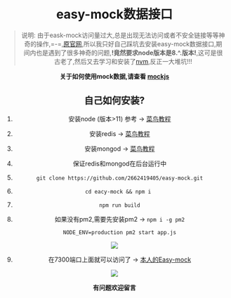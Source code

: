 <div align="center">

#  easy-mock数据接口


> 说明:  由于eask-mock访问量过大,总是出现无法访问或者不安全链接等等神奇的操作,=-=,[原官网](https://www.easy-mock.com/),所以我只好自己踩坑去安装easy-mock数据接口,期间内也是遇到了很多神奇的问题,**!竟然要求node版本是8.^.版本!**,这可是很古老了,然后又去学习和安装了[nvm](https://www.jianshu.com/p/0ffa636a6fe1),反正一大堆坑!!!



**关于如何使用mock数据,请查看 [mockjs](http://mockjs.com/)**



## 自己如何安装?

1. 安装node (版本>11)  参考 -> [菜鸟教程](https://www.runoob.com/nodejs/nodejs-install-setup.html)

2. 安装redis -> [菜鸟教程](https://www.runoob.com/redis/redis-install.html)

3. 安装mongod -> [菜鸟教程](https://www.runoob.com/mongodb/mongodb-tutorial.html)

4. 保证redis和mongod在后台运行中

5. ` git clone https://github.com/2662419405/easy-mock.git `

6. `cd eacy-mock && npm i `

7. `npm run build`

8. 如果没有pm2,需要先安装pm2  ->    `npm i -g pm2`

   `NODE_ENV=production pm2 start app.js`

<img src="https://cdn.jsdelivr.net/gh/2662419405/imgPlus/Snipaste_2020-01-13_14-44-15.png" />

9. 在7300端口上面就可以访问了 -> [本人的Easy-mock](http://shtodream.cn:7300/)

<img src="https://cdn.jsdelivr.net/gh/2662419405/imgPlus/Snipaste_2020-01-13_14-49-55.jpg" />

**有问题欢迎留言**